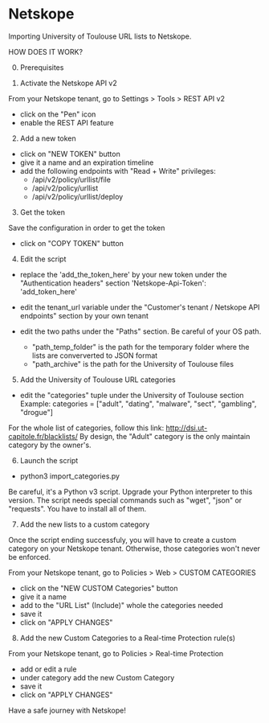# Netskope
Importing University of Toulouse URL lists to Netskope.

HOW DOES IT WORK?

0. Prerequisites



1. Activate the Netskope API v2

From your Netskope tenant, go to Settings > Tools > REST API v2
- click on the "Pen" icon
- enable the REST API feature

2. Add a new token

- click on "NEW TOKEN" button
- give it a name and an expiration timeline
- add the following endpoints with "Read + Write" privileges:
  - /api/v2/policy/urllist/file
  - /api/v2/policy/urllist
  - /api/v2/policy/urllist/deploy

3. Get the token

Save the configuration in order to get the token
- click on "COPY TOKEN" button

4. Edit the script

- replace the 'add_the_token_here' by your new token under the "Authentication headers" section
'Netskope-Api-Token': 'add_token_here'

- edit the tenant_url variable under the "Customer's tenant / Netskope API endpoints" section by your own tenant
- edit the two paths under the "Paths" section. Be careful of your OS path.
  - "path_temp_folder" is the path for the temporary folder where the lists are conververted to JSON format
  - "path_archive" is the path for the University of Toulouse files

5. Add the University of Toulouse URL categories

- edit the "categories" tuple under the University of Toulouse section
Example: categories = ["adult", "dating", "malware", "sect", "gambling", "drogue"]

For the whole list of categories, follow this link: http://dsi.ut-capitole.fr/blacklists/
By design, the "Adult" category is the only maintain category by the owner's.

6. Launch the script
  - python3 import_categories.py

Be careful, it's a Python v3 script. Upgrade your Python interpreter to this version.
The script needs special commands such as "wget", "json" or "requests". You have to install all of them.

7. Add the new lists to a custom category

Once the script ending successfuly, you will have to create a custom category on your Netskope tenant.
Otherwise, those categories won't never be enforced.

From your Netskope tenant, go to Policies > Web > CUSTOM CATEGORIES
- click on the "NEW CUSTOM Categories" button
- give it a name
- add to the "URL List" (Include)" whole the categories needed
- save it
- click on "APPLY CHANGES"

8. Add the new Custom Categories to a Real-time Protection rule(s)

From your Netskope tenant, go to Policies > Real-time Protection

- add or edit a rule
- under category add the new Custom Category
- save it
- click on "APPLY CHANGES"

Have a safe journey with Netskope!
